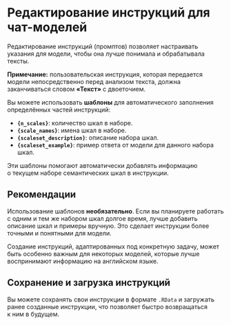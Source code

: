# Редактирование инструкций для чат-моделей

Редактирование инструкций (промптов) позволяет настраивать указания для модели, чтобы она лучше понимала и обрабатывала тексты.

**Примечание:** пользовательская инструкция, которая передается модели непосредственно перед анализом текста, должна заканчиваться словом **«Текст»** с двоеточием.

Вы можете использовать **шаблоны** для автоматического заполнения определённых частей инструкций:

- **`{n_scales}`**: количество шкал в наборе.
- **`{scale_names}`**: имена шкал в наборе.
- **`{scaleset_description}`**: описание набора шкал.
- **`{scaleset_example}`**: пример ответа от модели для данного набора шкал.

Эти шаблоны помогают автоматически добавлять информацию о текущем наборе семантических шкал в инструкции.

## Рекомендации

Использование шаблонов **необязательно**. Если вы планируете работать с одним и тем же набором шкал долгое время, лучше добавить описание шкал и примеры вручную. Это сделает инструкции более точными и понятными для модели.

Создание инструкций, адаптированных под конкретную задачу, может быть особенно важным для некоторых моделей, которые лучше воспринимают информацию на английском языке.

## Сохранение и загрузка инструкций

Вы можете сохранять свои инструкции в формате `.RData` и загружать ранее созданные инструкции, что позволяет быстро возвращаться к ним в будущем.
